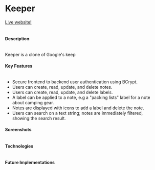 # Keeper

[Live website!](https://keeper2503.herokuapp.com/#/)
<br></br>

#### Description<br></br>
Keeper is a clone of Google's keep
#### Key Features<br></br>
  * Secure frontend to backend user authentication using BCrypt.
  * Users can create, read, update, and delete notes.
  * Users can create, read, update, and delete labels.
  * A label can be applied to a note, e.g a "packing lists" label for a note about camping gear.
  * Notes are displayed with icons to add a label and delete the note.
  * Users can search on a text string; notes are immediately filtered, showing the search result.
  
#### Screenshots<br></br>
#### Technologies<br></br>
#### Future Implementations<br></br>


